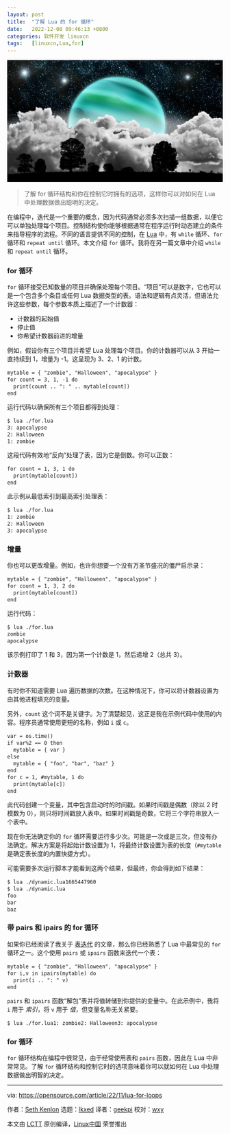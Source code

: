 ```yaml
---
layout: post
title:	"了解 Lua 的 for 循环"
date:	2022-12-08 09:46:13 +0800 
categories:	软件开发 linuxcn 
tags:	[linuxcn,Lua,for]
---
```



![](/Asserts/Images/album/202212/08/094609xg8sgk832t0y6s68.jpg)



> 
> 了解 for 循环结构和你在控制它时拥有的选项，这样你可以对如何在 Lua 中处理数据做出聪明的决定。
> 
> 
> 


在编程中，迭代是一个重要的概念，因为代码通常必须多次扫描一组数据，以便它可以单独处理每个项目。控制结构使你能够根据通常在程序运行时动态建立的条件来指导程序的流程。不同的语言提供不同的控制，在 [Lua](https://opensource.com/article/22/11/lua-worth-learning) 中，有 `while` 循环、`for` 循环和 `repeat until` 循环。本文介绍 `for` 循环。我将在另一篇文章中介绍 `while` 和 `repeat until` 循环。


### for 循环


`for` 循环接受已知数量的项目并确保处理每个项目。“项目”可以是数字，它也可以是一个包含多个条目或任何 Lua 数据类型的表。语法和逻辑有点灵活，但语法允许这些参数，每个参数本质上描述了一个计数器：


* 计数器的起始值
* 停止值
* 你希望计数器前进的增量


例如，假设你有三个项目并希望 Lua 处理每个项目。你的计数器可以从 3 开始一直持续到 1，增量为 -1。这呈现为 3、2、1 的计数。



```
mytable = { "zombie", "Halloween", "apocalypse" }
for count = 3, 1, -1 do
  print(count .. ": " .. mytable[count])
end

```

运行代码以确保所有三个项目都得到处理：



```
$ lua ./for.lua
3: apocalypse
2: Halloween
1: zombie

```

这段代码有效地“反向”处理了表，因为它是倒数。你可以正数：



```
for count = 1, 3, 1 do
  print(mytable[count])
end

```

此示例从最低索引到最高索引处理表：



```
$ lua ./for.lua
1: zombie
2: Halloween
3: apocalypse

```

### 增量


你也可以更改增量。例如，也许你想要一个没有万圣节盛况的僵尸启示录：



```
mytable = { "zombie", "Halloween", "apocalypse" }
for count = 1, 3, 2 do
  print(mytable[count])
end

```

运行代码：



```
$ lua ./for.lua
zombie
apocalypse

```

该示例打印了 1 和 3，因为第一个计数是 1，然后递增 2（总共 3）。


### 计数器


有时你不知道需要 Lua 遍历数据的次数。在这种情况下，你可以将计数器设置为由其他进程填充的变量。


另外，`count` 这个词不是关键字。为了清楚起见，这正是我在示例代码中使用的内容。程序员通常使用更短的名称，例如 `i` 或 `c`。



```
var = os.time()
if var%2 == 0 then
  mytable = { var }
else
  mytable = { "foo", "bar", "baz" }
end
for c = 1, #mytable, 1 do
  print(mytable[c])
end

```

此代码创建一个变量，其中包含启动时的时间戳。如果时间戳是偶数（除以 2 时模数为 0），则只将时间戳放入表中。如果时间戳是奇数，它将三个字符串放入一个表中。


现在你无法确定你的 `for` 循环需要运行多少次。可能是一次或是三次，但没有办法确定。解决方案是将起始计数设置为 1，将最终计数设置为表的长度（`#mytable` 是确定表长度的内置快捷方式）。


可能需要多次运行脚本才能看到这两个结果，但最终，你会得到如下结果：



```
$ lua ./dynamic.lua1665447960
$ lua ./dynamic.lua
foo
bar
baz

```

### 带 pairs 和 ipairs 的 for 循环


如果你已经阅读了我关于 [表迭代](https://opensource.com/article/22/11/iterate-over-tables-lua) 的文章，那么你已经熟悉了 Lua 中最常见的 `for` 循环之一。这个使用 `pairs` 或 `ipairs` 函数来迭代一个表：



```
mytable = { "zombie", "Halloween", "apocalypse" }
for i,v in ipairs(mytable) do
  print(i .. ": " v)
end

```

`pairs` 和 `ipairs` 函数“解包”表并将值转储到你提供的变量中。在此示例中，我将 `i` 用于 *索引*，将 `v` 用于 *值*，但变量名称无关紧要。



```
$ lua ./for.lua1: zombie2: Halloween3: apocalypse

```

### for 循环


`for` 循环结构在编程中很常见，由于经常使用表和 `pairs` 函数，因此在 Lua 中非常常见。了解 `for` 循环结构和控制它时的选项意味着你可以就如何在 Lua 中处理数据做出明智的决定。




---


via: <https://opensource.com/article/22/11/lua-for-loops>


作者：[Seth Kenlon](https://opensource.com/users/seth) 选题：[lkxed](https://github.com/lkxed) 译者：[geekpi](https://github.com/geekpi) 校对：[wxy](https://github.com/wxy)


本文由 [LCTT](https://github.com/LCTT/TranslateProject) 原创编译，[Linux中国](https://linux.cn/) 荣誉推出
